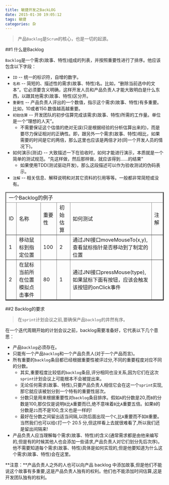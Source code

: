 ```yaml
---
title: 敏捷开发之BackLOG
date: 2015-01-30 19:05:12
tags: 敏捷
categories: 杂
---
```


> 产品`Backlog`是`Scrum`的核心，也是一切的起源。

##1 什么是Backlog

`Backlog`是一个需求(故事、特性)组成的列表，并按照重要性进行了排序。他应该包含以下字段：

* `ID` -- 统一的标识符，自增的数字。
* `名称` -- 简短的、描述性的需求(故事、特性)名。比如，“删除当前选中的文本”。它必须要含义明确，这样开发人员和产品负责人才能大致明白是什么东西，以跟其他需求(故事、特性)区分开。
* `重要性` -- 产品负责人评出的一个数值，指示这个需求(故事、特性)有多重要。比如，10或者150.数值越高越重要。
* `初始估算` -- 开发团队的初步估算完成该需求(故事、特性)所需的工作量。单位是一个“理想的人天”。
    * 不需要保证这个估值的绝对无误(只是根据经验的分析估算出来的)，而是要尽力保证相对的正确性。即，跟另外一个需求(故事、特性)相比，如果需要的时间是它的两倍，那么这里也应该是两倍才对(同一个开发人员的情况下)。
* 如何演示(测试) -- 大致描述一下在验收时，如何才能进行演示，本质就是一个简单的测试规范。“先这样做，然后那样做，就应该得到……的结果”
    * 如果使用TDD(测试驱动开发)，那么这段描述可以作为验收测试的伪码表示。
* `注解` -- 相关信息、解释说明和对其它资料的引用等等。一般都非常简短或没有。

<table border="2">
    <thead>
        <tr><td colspan=6>一个Backlog的例子</td></tr>
        <tr>
            <td>ID</td>
            <td>名称</td>
            <td>重要性</td>
            <td>初始估算</td>
            <td>如何测试</td>
            <td>注解</td>
        </tr>
    </thead>
    <tbody>
        <tr>
            <td>1</td>
            <td>移动鼠标到指定位置</td>
            <td>100</td>
            <td>2</td>
            <td>通过JNI接口moveMouseTo(x,y),查看鼠标指针是否移动到了制定的位置</td>
            <td></td>
        </tr>
        <tr>
            <td>2</td>
            <td>在鼠标当前所在位置模拟点击事件</td>
            <td>80</td>
            <td>1</td>
            <td>通过JNI接口pressMouse(type),如果鼠标下面有按钮，应该会触发该按钮的onClick事件</td>
            <td></td>
        </tr>
    <tbody>
</table>

##2 Backlog的要求

> 在`sprint`计划会议之前,要确保产品`backlog`的井然有序。

在一个迭代周期开始的计划会议之前，backlog需要准备好，它代表以下几个意思：

* 产品`backlog`必须存在。
* 只能有一个产品`backlog`和一个产品负责人(对于一个产品而言)。
* 所有重要的`backlog`条目都已经根据重要性被评过分,不同的重要程度对应不同的分数。
    * 其实,重要程度比较低的`backlog`条目,评分相同也没关系,因为它们在这次`sprint`计划会议上可能根本不会被提出来。
    * 无论任何需求(故事、特性),只要产品负责人相信它会在这一个`sprint`实现,那它就应该被划分到一个特有的重要性层次。
    * 分数只是用来根据重要性对`backlog`条目排序。假如`A`的分数是20,而`B`的分数是100,那仅仅是说明`B`比`A`重要而已,绝不意味着`B`比`A`重要五倍。如果`B`的分数是`21`而不是100,含义也是一样的!
    * 最好在分数之间留出适当间隔,以防后面出现一个`C`,比`A`重要而不如`B`重要。当然我们也可以给`C`打一个 20.5 分,但这样看上去就很难看了,所以我们还是留出间隔来!
* 产品负责人应当理解每个需求(故事、特性)的含义(通常需求都是由他来编写的,但是有的时候其他人也会添加一些请求,产品负责人对它们划分先后次序)。他不需要知道每个需求(故事、特性)具体是如何实现的,但是他要知道为什么这个需求(故事、特性)会在这里。

**注意：**产品负责人之外的人也可以向产品 backlog 中添加故事,但是他们不能说这个故事有多重要,这是产品负责人独有的权利。他们也不能添加时间估算,这是开发团队独有的权利。